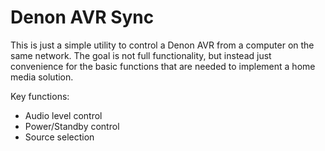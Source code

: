 # Denon AVR Sync

This is just a simple utility to control a Denon AVR from a computer on the same network. The goal is not full functionality, but instead just convenience for the basic functions that are needed to implement a home media solution.

Key functions:

- Audio level control
- Power/Standby control
- Source selection
